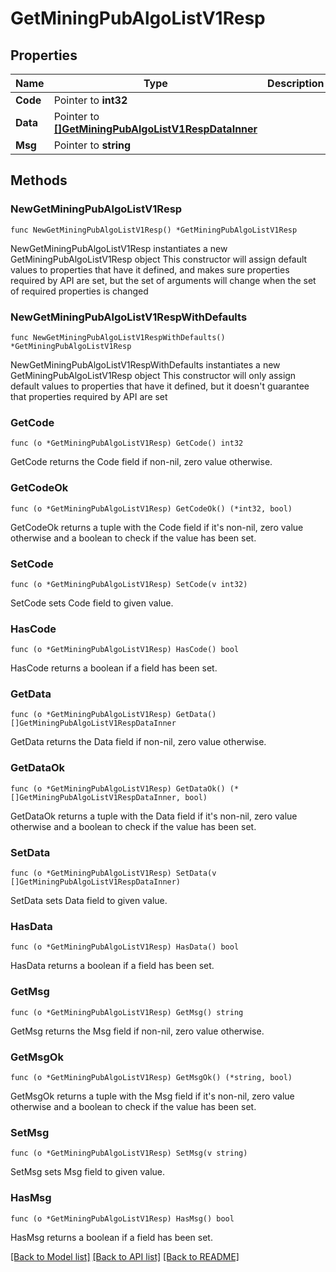 # GetMiningPubAlgoListV1Resp

## Properties

Name | Type | Description | Notes
------------ | ------------- | ------------- | -------------
**Code** | Pointer to **int32** |  | [optional] 
**Data** | Pointer to [**[]GetMiningPubAlgoListV1RespDataInner**](GetMiningPubAlgoListV1RespDataInner.md) |  | [optional] 
**Msg** | Pointer to **string** |  | [optional] 

## Methods

### NewGetMiningPubAlgoListV1Resp

`func NewGetMiningPubAlgoListV1Resp() *GetMiningPubAlgoListV1Resp`

NewGetMiningPubAlgoListV1Resp instantiates a new GetMiningPubAlgoListV1Resp object
This constructor will assign default values to properties that have it defined,
and makes sure properties required by API are set, but the set of arguments
will change when the set of required properties is changed

### NewGetMiningPubAlgoListV1RespWithDefaults

`func NewGetMiningPubAlgoListV1RespWithDefaults() *GetMiningPubAlgoListV1Resp`

NewGetMiningPubAlgoListV1RespWithDefaults instantiates a new GetMiningPubAlgoListV1Resp object
This constructor will only assign default values to properties that have it defined,
but it doesn't guarantee that properties required by API are set

### GetCode

`func (o *GetMiningPubAlgoListV1Resp) GetCode() int32`

GetCode returns the Code field if non-nil, zero value otherwise.

### GetCodeOk

`func (o *GetMiningPubAlgoListV1Resp) GetCodeOk() (*int32, bool)`

GetCodeOk returns a tuple with the Code field if it's non-nil, zero value otherwise
and a boolean to check if the value has been set.

### SetCode

`func (o *GetMiningPubAlgoListV1Resp) SetCode(v int32)`

SetCode sets Code field to given value.

### HasCode

`func (o *GetMiningPubAlgoListV1Resp) HasCode() bool`

HasCode returns a boolean if a field has been set.

### GetData

`func (o *GetMiningPubAlgoListV1Resp) GetData() []GetMiningPubAlgoListV1RespDataInner`

GetData returns the Data field if non-nil, zero value otherwise.

### GetDataOk

`func (o *GetMiningPubAlgoListV1Resp) GetDataOk() (*[]GetMiningPubAlgoListV1RespDataInner, bool)`

GetDataOk returns a tuple with the Data field if it's non-nil, zero value otherwise
and a boolean to check if the value has been set.

### SetData

`func (o *GetMiningPubAlgoListV1Resp) SetData(v []GetMiningPubAlgoListV1RespDataInner)`

SetData sets Data field to given value.

### HasData

`func (o *GetMiningPubAlgoListV1Resp) HasData() bool`

HasData returns a boolean if a field has been set.

### GetMsg

`func (o *GetMiningPubAlgoListV1Resp) GetMsg() string`

GetMsg returns the Msg field if non-nil, zero value otherwise.

### GetMsgOk

`func (o *GetMiningPubAlgoListV1Resp) GetMsgOk() (*string, bool)`

GetMsgOk returns a tuple with the Msg field if it's non-nil, zero value otherwise
and a boolean to check if the value has been set.

### SetMsg

`func (o *GetMiningPubAlgoListV1Resp) SetMsg(v string)`

SetMsg sets Msg field to given value.

### HasMsg

`func (o *GetMiningPubAlgoListV1Resp) HasMsg() bool`

HasMsg returns a boolean if a field has been set.


[[Back to Model list]](../README.md#documentation-for-models) [[Back to API list]](../README.md#documentation-for-api-endpoints) [[Back to README]](../README.md)


